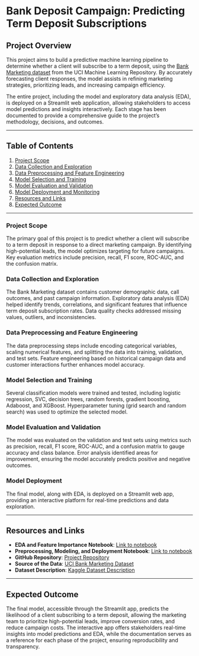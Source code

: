 # Bank Deposit Campaign: Predicting Term Deposit Subscriptions

## Project Overview
This project aims to build a predictive machine learning pipeline to determine whether a client will subscribe to a term deposit, using the [Bank Marketing dataset](https://archive.ics.uci.edu/dataset/222/bank+marketing) from the UCI Machine Learning Repository. By accurately forecasting client responses, the model assists in refining marketing strategies, prioritizing leads, and increasing campaign efficiency.

The entire project, including the model and exploratory data analysis (EDA), is deployed on a Streamlit web application, allowing stakeholders to access model predictions and insights interactively. Each stage has been documented to provide a comprehensive guide to the project’s methodology, decisions, and outcomes.

---

## Table of Contents
1. [Project Scope](#project-scope)
2. [Data Collection and Exploration](#data-collection-and-exploration)
3. [Data Preprocessing and Feature Engineering](#data-preprocessing-and-feature-engineering)
4. [Model Selection and Training](#model-selection-and-training)
5. [Model Evaluation and Validation](#model-evaluation-and-validation)
6. [Model Deployment and Monitoring](#model-deployment-and-monitoring)
7. [Resources and Links](#resources-and-links)
8. [Expected Outcome](#expected-outcome)

---

### Project Scope
The primary goal of this project is to predict whether a client will subscribe to a term deposit in response to a direct marketing campaign. By identifying high-potential leads, the model optimizes targeting for future campaigns. Key evaluation metrics include precision, recall, F1 score, ROC-AUC, and the confusion matrix.

### Data Collection and Exploration
The Bank Marketing dataset contains customer demographic data, call outcomes, and past campaign information. Exploratory data analysis (EDA) helped identify trends, correlations, and significant features that influence term deposit subscription rates. Data quality checks addressed missing values, outliers, and inconsistencies.

### Data Preprocessing and Feature Engineering
The data preprocessing steps include encoding categorical variables, scaling numerical features, and splitting the data into training, validation, and test sets. Feature engineering based on historical campaign data and customer interactions further enhances model accuracy.

### Model Selection and Training
Several classification models were trained and tested, including logistic regression, SVC, decision trees, random forests, gradient boosting, Adaboost, and XGBoost. Hyperparameter tuning (grid search and random search) was used to optimize the selected model.

### Model Evaluation and Validation
The model was evaluated on the validation and test sets using metrics such as precision, recall, F1 score, ROC-AUC, and a confusion matrix to gauge accuracy and class balance. Error analysis identified areas for improvement, ensuring the model accurately predicts positive and negative outcomes.

### Model Deployment
The final model, along with EDA, is deployed on a Streamlit web app, providing an interactive platform for real-time predictions and data exploration.

---

## Resources and Links
- **EDA and Feature Importance Notebook**: [Link to notebook](https://www.kaggle.com/code/ahmedfawzy2/eda-feature-importance)
- **Preprocessing, Modeling, and Deployment Notebook**: [Link to notebook](https://www.kaggle.com/code/ahmedfawzy2/eda-preprocessing-modeling-and-deployment)
- **GitHub Repository**: [Project Repository](https://github.com/Ahmed-Mohamed-Fawzy/bank_deposite_campain)
- **Source of the Data**: [UCI Bank Marketing Dataset](https://archive.ics.uci.edu/ml/datasets/bank+marketing)
- **Dataset Description**: [Kaggle Dataset Description](https://www.kaggle.com/datasets/volodymyrgavrysh/bank-marketing-campaigns-dataset)

---

## Expected Outcome
The final model, accessible through the Streamlit app, predicts the likelihood of a client subscribing to a term deposit, allowing the marketing team to prioritize high-potential leads, improve conversion rates, and reduce campaign costs. The interactive app offers stakeholders real-time insights into model predictions and EDA, while the documentation serves as a reference for each phase of the project, ensuring reproducibility and transparency.
